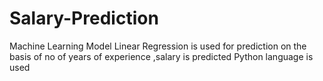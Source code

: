 # Salary-Prediction
Machine Learning Model Linear Regression is used for prediction
on the basis of  no of years of experience ,salary is predicted
Python language is used
